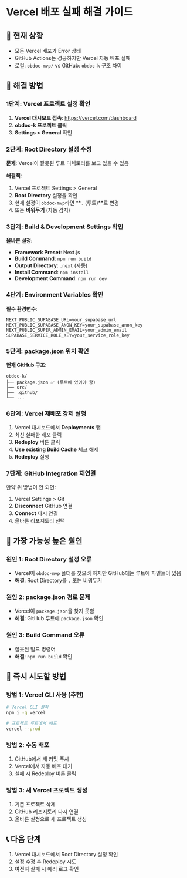 # Vercel 배포 실패 해결 가이드

## 🚨 현재 상황
- 모든 Vercel 배포가 Error 상태
- GitHub Actions는 성공하지만 Vercel 자동 배포 실패
- 로컬: `obdoc-mvp/` vs GitHub: `obdoc-k` 구조 차이

## 🔧 해결 방법

### 1단계: Vercel 프로젝트 설정 확인
1. **Vercel 대시보드 접속**: https://vercel.com/dashboard
2. **obdoc-k 프로젝트 클릭**
3. **Settings > General** 확인

### 2단계: Root Directory 설정 수정
**문제**: Vercel이 잘못된 루트 디렉토리를 보고 있을 수 있음

**해결책**:
1. Vercel 프로젝트 Settings > General
2. **Root Directory** 설정을 확인
3. 현재 설정이 `obdoc-mvp`라면 **`.` (루트)**로 변경
4. 또는 **비워두기** (자동 감지)

### 3단계: Build & Development Settings 확인
**올바른 설정**:
- **Framework Preset**: Next.js
- **Build Command**: `npm run build`
- **Output Directory**: `.next` (자동)
- **Install Command**: `npm install`
- **Development Command**: `npm run dev`

### 4단계: Environment Variables 확인
**필수 환경변수**:
```
NEXT_PUBLIC_SUPABASE_URL=your_supabase_url
NEXT_PUBLIC_SUPABASE_ANON_KEY=your_supabase_anon_key
NEXT_PUBLIC_SUPER_ADMIN_EMAIL=your_admin_email
SUPABASE_SERVICE_ROLE_KEY=your_service_role_key
```

### 5단계: package.json 위치 확인
**현재 GitHub 구조**:
```
obdoc-k/
├── package.json ✅ (루트에 있어야 함)
├── src/
├── .github/
└── ...
```

### 6단계: Vercel 재배포 강제 실행
1. Vercel 대시보드에서 **Deployments** 탭
2. 최신 실패한 배포 클릭
3. **Redeploy** 버튼 클릭
4. **Use existing Build Cache** 체크 해제
5. **Redeploy** 실행

### 7단계: GitHub Integration 재연결
만약 위 방법이 안 되면:
1. Vercel Settings > Git
2. **Disconnect** GitHub 연결
3. **Connect** 다시 연결
4. 올바른 리포지토리 선택

## 🎯 가장 가능성 높은 원인

### 원인 1: Root Directory 설정 오류
- Vercel이 `obdoc-mvp` 폴더를 찾으려 하지만 GitHub에는 루트에 파일들이 있음
- **해결**: Root Directory를 `.` 또는 비워두기

### 원인 2: package.json 경로 문제
- Vercel이 `package.json`을 찾지 못함
- **해결**: GitHub 루트에 `package.json` 확인

### 원인 3: Build Command 오류
- 잘못된 빌드 명령어
- **해결**: `npm run build` 확인

## 🚀 즉시 시도할 방법

### 방법 1: Vercel CLI 사용 (추천)
```bash
# Vercel CLI 설치
npm i -g vercel

# 프로젝트 루트에서 배포
vercel --prod
```

### 방법 2: 수동 배포
1. GitHub에서 새 커밋 푸시
2. Vercel에서 자동 배포 대기
3. 실패 시 Redeploy 버튼 클릭

### 방법 3: 새 Vercel 프로젝트 생성
1. 기존 프로젝트 삭제
2. GitHub 리포지토리 다시 연결
3. 올바른 설정으로 새 프로젝트 생성

## 📞 다음 단계
1. Vercel 대시보드에서 Root Directory 설정 확인
2. 설정 수정 후 Redeploy 시도
3. 여전히 실패 시 에러 로그 확인
